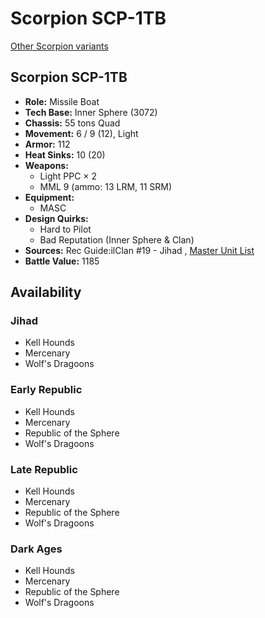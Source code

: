 # Scorpion SCP-1TB 

[Other Scorpion variants](../scorpion.md) 

## Scorpion SCP-1TB 

- **Role:** Missile Boat 
- **Tech Base:** Inner Sphere (3072) 
- **Chassis:** 55 tons Quad 
- **Movement:** 6 / 9 (12), Light 
- **Armor:** 112 
- **Heat Sinks:** 10 (20) 
- **Weapons:** 
  - Light PPC × 2 
  - MML 9 (ammo: 13 LRM, 11 SRM) 
- **Equipment:** 
  - MASC 
- **Design Quirks:** 
  - Hard to Pilot 
  - Bad Reputation (Inner Sphere & Clan) 
- **Sources:** Rec Guide:ilClan #19 - Jihad , [Master Unit List](http://masterunitlist.info/Unit/Details/2840/scorpion-scp-1tb) 
- **Battle Value:** 1185 

## Availability 

### Jihad 

- Kell Hounds 
- Mercenary 
- Wolf's Dragoons 

### Early Republic 

- Kell Hounds 
- Mercenary 
- Republic of the Sphere 
- Wolf's Dragoons 

### Late Republic 

- Kell Hounds 
- Mercenary 
- Republic of the Sphere 
- Wolf's Dragoons 

### Dark Ages 

- Kell Hounds 
- Mercenary 
- Republic of the Sphere 
- Wolf's Dragoons 

